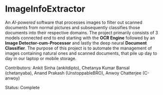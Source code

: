 # ImageInfoExtractor
An *AI-powered* software that processes images to filter out scanned documents from normal pictures and subsequently classifies those documents into their respective domains. The project primarily consists of 3 models connected end to end starting with the **OCR Engine** followed by an **Image Detector-cum-Processor** and lastly the deep neural **Document Classifier**. The purpose of this project is to automate the management of images containing natural ones and scanned documents, that pile up day to day in our laptop or mobile storage.  

Contributors: Ankit Sinha (ankitdipto),
              Chetanya Kumar Bansal (chetanyaba),
              Anand Prakash (UnstoppableBRO),
              Anwoy Chatterjee (C-anwoy)
              
Status: Complete
